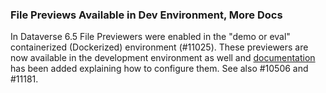 ### File Previews Available in Dev Environment, More Docs

In Dataverse 6.5 File Previewers were enabled in the "demo or eval" containerized (Dockerized) environment (#11025). These previewers are now available in the development environment as well and [documentation](https://dataverse-guide--11181.org.readthedocs.build/en/11181/container/running/demo.html#file-previewers) has been added explaining how to configure them. See also #10506 and #11181.
